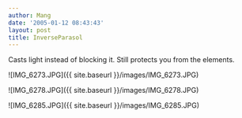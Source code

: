 ```yaml
---
author: Mang
date: '2005-01-12 08:43:43'
layout: post
title: InverseParasol
---
```


Casts light instead of blocking it.  Still protects you from the elements.


![IMG_6273.JPG]({{ site.baseurl }}/images/IMG_6273.JPG)

![IMG_6278.JPG]({{ site.baseurl }}/images/IMG_6278.JPG)

![IMG_6285.JPG]({{ site.baseurl }}/images/IMG_6285.JPG)

